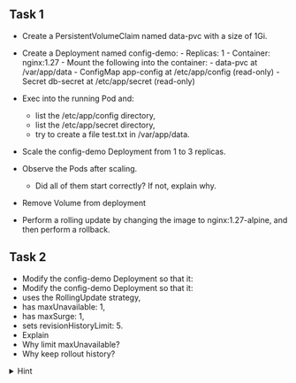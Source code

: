 ## Task 1	
   - Create a PersistentVolumeClaim named data-pvc with a size of 1Gi.

   -	Create a Deployment named config-demo:
       -	Replicas: 1
    -	Container: nginx:1.27
    -	Mount the following into the container:
    -	data-pvc at /var/app/data
    -	ConfigMap app-config at /etc/app/config (read-only)
    -	Secret db-secret at /etc/app/secret (read-only)
-	Exec into the running Pod and:
    -	list the /etc/app/config directory,
    -	list the /etc/app/secret directory,
    -	try to create a file test.txt in /var/app/data.
-	Scale the config-demo Deployment from 1 to 3 replicas.
-	Observe the Pods after scaling.
    -	Did all of them start correctly? If not, explain why.
   -   Remove Volume from deployment
-	Perform a rolling update by changing the image to nginx:1.27-alpine, and then perform a rollback.

## Task 2
- Modify the config-demo Deployment so that it:
- Modify the config-demo Deployment so that it:
 -	uses the RollingUpdate strategy,
 -	has maxUnavailable: 1,
 -	has maxSurge: 1,
 -	sets revisionHistoryLimit: 5.
- Explain
 -	Why limit maxUnavailable?
 -	Why keep rollout history?

<details>
        <summary>Hint</summary>
        
```yaml
revisionHistoryLimit: 5
strategy:
  type: RollingUpdate
  rollingUpdate:
    maxUnavailable: 1
    maxSurge: 1
```
</details>
